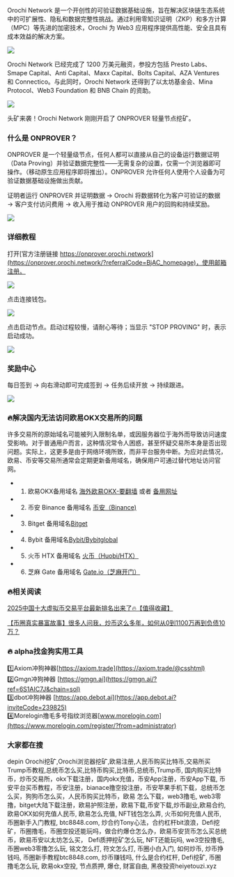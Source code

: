 Orochi Network 是一个开创性的可验证数据基础设施，旨在解决区块链生态系统中的可扩展性、隐私和数据完整性挑战。通过利用零知识证明（ZKP）和多方计算（MPC）等先进的加密技术，Orochi 为 Web3 应用程序提供高性能、安全且具有成本效益的解决方案。

[![](https://307e939.webp.li/20250419131345441.png)](https://btc8848.com/top-10-exchanges)

Orochi Network 已经完成了 1200 万美元融资，参投方包括 Presto Labs、Smape Capital、Anti Capital、Maxx Capital、Bolts Capital、AZA Ventures 和 Connectico。与此同时，Orochi Network 还得到了以太坊基金会、Mina Protocol、Web3 Foundation 和 BNB Chain 的资助。

[![](https://307e939.webp.li/20250419131410625.png)](https://btc8848.com/top-10-exchanges)

头矿来袭！Orochi Network 刚刚开启了 ONPROVER 轻量节点挖矿。

### 什么是 ONPROVER？
ONPROVER 是一个轻量级节点，任何人都可以直接从自己的设备运行数据证明（Data Proving）并验证数据完整性——无需复杂的设置，仅需一个浏览器即可操作。（移动原生应用程序即将推出）。ONPROVER 允许任何人使用个人设备为可验证数据基础设施做出贡献。

证明者运行 ONPROVER 并证明数据 → Orochi 将数据转化为客户可验证的数据 → 客户支付访问费用 → 收入用于推动 ONPROVER 用户的回购和持续奖励。

[![](https://307e939.webp.li/20250419131447545.png)](https://btc8848.com/top-10-exchanges)

### 详细教程
打开[官方注册链接 https://onprover.orochi.network](https://onprover.orochi.network/?referralCode=BjAC_homepage)，使用邮箱注册。

[![](https://307e939.webp.li/20250419131834911.png)](https://btc8848.com/top-10-exchanges)

点击连接钱包。

[![](https://307e939.webp.li/20250419131902404.png)](https://btc8848.com/top-10-exchanges)

点击启动节点。启动过程较慢，请耐心等待；当显示 "STOP PROVING" 时，表示启动成功。

[![](https://307e939.webp.li/20250419131937453.png)](https://btc8848.com/top-10-exchanges)

### 奖励中心
每日签到 → 向右滑动即可完成签到 → 任务后续开放 → 持续跟进。

[![](https://307e939.webp.li/20250419132017552.png)](https://btc8848.com/top-10-exchanges)

### 🔥解决国内无法访问欧易OKX交易所的问题
许多交易所的原始域名可能被列入限制名单，或因服务器位于海外而导致访问速度受影响。对于普通用户而言，这种情况常令人困惑，甚至怀疑交易所本身是否出现问题。实际上，这更多是由于网络环境所致，而非平台服务中断。为应对此情况，欧易、币安等交易所通常会定期更新备用域名，确保用户可通过替代地址访问官网。

- 1. 欧易OKX备用域名 [海外欧易OKX-要翻墙](https://www.okx.com/zh-hans/join/74873351) 或者 [备用网址](https://www.chouyi.world/zh-hans/join/74873351) 
- 2. 币安 Binance 备用域名 [币安（Binance)](https://accounts.binance.com/zh-CN/register?ref=36457687)
- 3. Bitget 备用域名[Bitget](https://www.bitget.com/zh-CN/referral/register?from=referral&clacCode=VRNEYUTR)
- 4. Bybit 备用域名[Bybit/Bybitglobal](https://www.bybitglobal.com/zh-MY/invite/?ref=VMKORMM)
- 5. 火币 HTX 备用域名 [火币（Huobi/HTX）](https://www.htx.com/invite/zh-cn/1f?invite_code=whf45223)
- 6. 芝麻 Gate 备用域名 [Gate.io（芝麻开门）](https://www.gate.io/zh/signup?ref_type=103&ref=A1ERAQ)

### 🔥相关阅读
[2025中国十大虚拟币交易平台最新排名出来了🔥【值得收藏】](https://btc8848.com/top-10-exchanges/)

[【币圈真实暴富故事】很多人问我，炒币这么多年，如何从0到1100万再到负债10万？](https://heiyetouzi.xyz/biquanstory001/)

### 🔥 alpha找金狗实用工具
1️⃣Axiom冲狗神器[https://axiom.trade](https://axiom.trade/@csshtml)  
2️⃣Gmgn冲狗神器 [https://gmgn.ai](https://gmgn.ai/?ref=6S1AIC7J&chain=sol)  
3️⃣dbot冲狗神器 [https://app.debot.ai](https://app.debot.ai?inviteCode=239825)  
4️⃣Morelogin撸毛多号指纹浏览器[www.morelogin.com](https://www.morelogin.com/register/?from=administrator)  

### 大家都在搜
depin Orochi挖矿,Orochi浏览器挖矿,欧易注册,人民币购买比特币,交易所买Trump币教程,总统币怎么买,比特币购买,比特币,总统币,Trump币, 国内购买比特币，炒币交易所，okx下载注册，国内okx充值，币安App注册，币安App下载, 币安平台买币教程，币安注册，bianace撸空投注册，币安苹果手机下载，总统币怎么买，狗狗币怎么买，人民币购买比特币，欧易 怎么下载，web3撸毛, web3零撸，bitget大陆下载注册，欧易护照注册，欧易下载,币安下载,炒币副业,欧易合约, 欧易OKX如何充值人民币, 欧易怎么充值, NFT钱包怎么弄, 火币如何充值人民币, 币圈新手入门教程, btc8848.com, 炒合约Tony心法，合约杠杆bit浪浪，Defi挖矿，币圈撸毛，币圈空投还能玩吗，做合约爆仓怎么办，欧易币安货币怎么买总统币，欧易币安以太坊怎么买， Defi质押挖矿怎么玩, NFT还能玩吗, we3空投撸毛, 币圈web3零撸怎么玩, 铭文怎么打, 符文怎么打, 币圈小白入门, 如何炒币, 炒币挣钱吗, 币圈新手教程btc8848.com, 炒币赚钱吗, 什么是合约杠杆, Defi挖矿, 币圈撸毛怎么玩, 欧易okx空投, 节点质押, 爆仓, 财富自由, 黑夜投资heiyetouzi.xyz